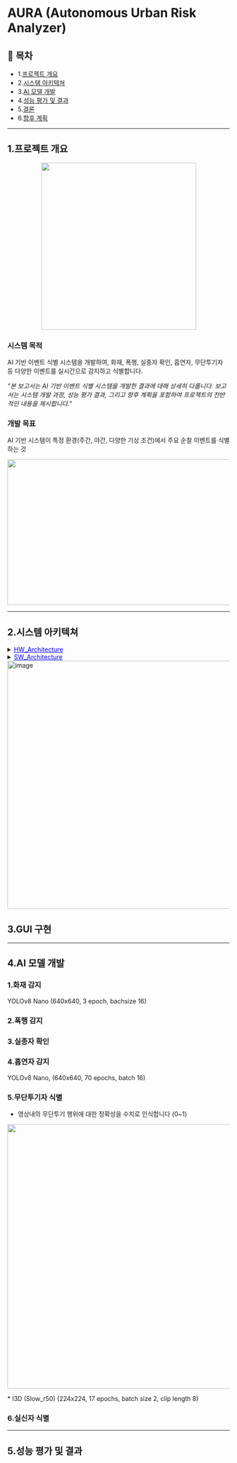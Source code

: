 ​AURA (Autonomous Urban Risk Analyzer)
=============

## 📖 목차

* 1.[프로젝트 개요](#프로젝트-개요)
* 2.[시스템 아키텍쳐](#시스템-아키텍쳐)
* 3.[AI 모델 개발](#AI-모델-개발)
* 4.[성능 평가 및 결과](#성능-평가-및-결과)
* 5.[결론](#결론)
* 6.[향후 계획](#향후-계획)

***

## 1.프로젝트 개요

<p align="center">
  <img width="351" height="379" src="https://github.com/user-attachments/assets/f1b22e6b-c014-4598-a939-6db46ee2cf55" />
</p>

### 시스템 목적
AI 기반 이벤트 식별 시스템을 개발하여, 화재, 폭행, 실종자 확인, 흡연자, 무단투기자 등 다양한 이벤트를 실시간으로 감지하고 식별합니다.

*"본 보고서는 AI 기반 이벤트 식별 시스템을 개발한 결과에 대해 상세히 다룹니다. 보고서는 시스템 개발 과정, 성능 평가 결과, 그리고 향후 계획을 포함하여 프로젝트의 전반적인 내용을 제시합니다."*

### 개발 목표
AI 기반 시스템이 특정 환경(주간, 야간, 다양한 기상 조건)에서 주요 순찰 이벤트를 식별하는 것
<p align="center">
  <img width="1038" height="331" src="https://github.com/user-attachments/assets/9dbeff63-9ee8-4c4c-9853-a937750876d7" />
</p>

***

## 2.시스템 아키텍쳐
<details>
  <summary><span style="color:blue; text-decoration:underline; cursor:pointer;">HW_Architecture</span></summary>
  <p align="center">
    <img width="600" src="https://github.com/user-attachments/assets/ae5db6d8-959a-46bc-8638-1745565d26ca" />
  </p>
</details>

<details>
  <summary><span style="color:blue; text-decoration:underline; cursor:pointer;">SW_Architecture</span></summary>
  <p align="center">
    <img width="600" src="https://github.com/user-attachments/assets/a89ce0e3-d57c-4bf3-b77c-8b2300b57b5f" />
  </p>
</details>

<img width="991" height="563" alt="image" src="https://github.com/user-attachments/assets/3b7c6519-7e44-457f-9d2c-0e1915c06530" />

## 3.GUI 구현



***

## 4.AI 모델 개발

### 1.화재 감지
YOLOv8 Nano (640x640, 3 epoch, bachsize 16)
### 2.폭행 감지

### 3.실종자 확인

### 4.흡연자 감지
YOLOv8 Nano, (640x640, 70 epochs, batch 16)

### 5.무단투기자 식별
* 영상내의 무단투기 행위에 대한 정확성을 수치로 인식합니다 (0~1)
<p align="center">
  <img width="600" src="  https://drive.google.com/file/d/1hZldRzCdQJ4kxARSFdek8sjoseQrg72S/view?usp=drive_link" />
</p>
* I3D (Slow_r50) (224x224, 17 epochs, batch size 2, clip length 8)

### 6.실신자 식별

***


## 5.성능 평가 및 결과



